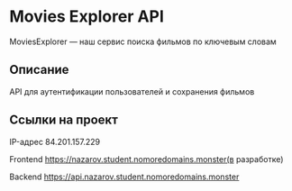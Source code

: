 # Movies Explorer API
MoviesExplorer — наш сервис поиска фильмов по ключевым словам
## Описание

API для аутентификации пользователей и сохранения фильмов

## Ссылки на проект

IP-адрес 84.201.157.229

Frontend https://nazarov.student.nomoredomains.monster(в разработке)

Backend https://api.nazarov.student.nomoredomains.monster